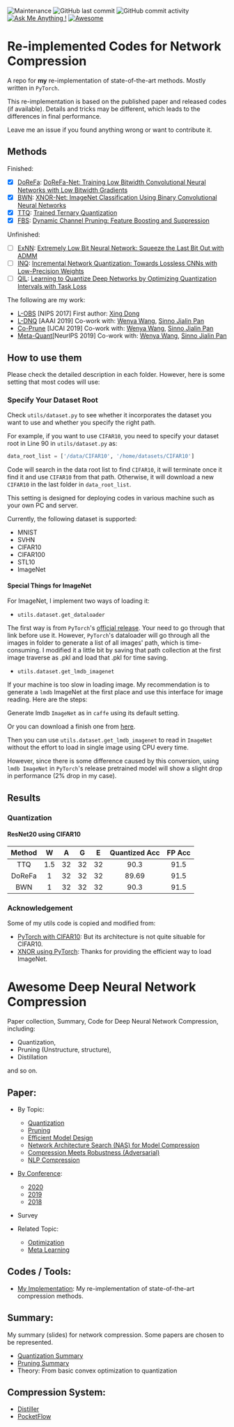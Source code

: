 ![Maintenance](https://img.shields.io/maintenance/yes/2019.svg?color=red&style=flat-square)
![GitHub last commit](https://img.shields.io/github/last-commit/csyhhu/Awesome-Deep-Neural-Network-Compression.svg?style=flat-square)
![GitHub commit activity](https://img.shields.io/github/commit-activity/m/csyhhu/Awesome-Deep-Neural-Network-Compression.svg?style=flat-square)
[![Ask Me Anything !](https://img.shields.io/badge/Ask%20me-anything-1abc9c.svg?style=flat-square)](https://GitHub.com/Naereen/ama)
[![Awesome](https://awesome.re/badge.svg?style=flat-square)](https://awesome.re)

# Re-implemented Codes for Network Compression

A repo for **my** re-implementation of state-of-the-art methods. Mostly written in `PyTorch`.

This re-implementation is based on the published paper and released codes (if available). Details and tricks may be 
different, which leads to the differences in final performance.

Leave me an issue if you found anything wrong or want to contribute it.
## Methods

Finished:

- [X] [DoReFa](./DoReFa): [DoReFa-Net: Training Low Bitwidth Convolutional Neural Networks with Low Bitwidth Gradients](https://arxiv.org/abs/1606.06160)
- [X] [BWN](./BWN): [XNOR-Net: ImageNet Classification Using Binary Convolutional Neural Networks](https://arxiv.org/abs/1603.05279)
- [X] [TTQ](./TTQ): [Trained Ternary Quantization](https://arxiv.org/pdf/1612.01064v1.pdf)
- [X] [FBS](./FBS): [Dynamic Channel Pruning: Feature Boosting and Suppression](https://arxiv.org/abs/1810.05331)

Unfinished:

- [ ] [ExNN](./ExNN): [Extremely Low Bit Neural Network: Squeeze the Last Bit Out with ADMM](https://arxiv.org/abs/1707.09870)
- [ ] [INQ](./INQ): [Incremental Network Quantization: Towards Lossless CNNs with Low-Precision Weights](https://arxiv.org/abs/1702.03044)
- [ ] [QIL](./QIL): [Learning to Quantize Deep Networks by Optimizing Quantization Intervals with Task Loss](https://arxiv.org/abs/1808.05779) 

The following are my work:
- [L-OBS](https://github.com/csyhhu/L-OBS) [NIPS 2017] First author: [Xing Dong](http://www.simonxin.com/)
- [L-DNQ](https://github.com/csyhhu/L-DNQ) [AAAI 2019] Co-work with: [Wenya Wang](https://www.ntu.edu.sg/home/wangwy/), [Sinno Jialin Pan](https://www.ntu.edu.sg/home/sinnopan/)
- [Co-Prune](https://github.com/csyhhu/Co-Prune) [IJCAI 2019] Co-work with: [Wenya Wang](https://www.ntu.edu.sg/home/wangwy/), [Sinno Jialin Pan](https://www.ntu.edu.sg/home/sinnopan/)
- [Meta-Quant](https://github.com/csyhhu/Meta-Quant)[NeurIPS 2019] Co-work with: [Wenya Wang](https://www.ntu.edu.sg/home/wangwy/), [Sinno Jialin Pan](https://www.ntu.edu.sg/home/sinnopan/)

## How to use them
Please check the detailed description in each folder. However, here is some setting that most codes will use:

### Specify Your Dataset Root
Check `utils/dataset.py` to see whether it incorporates the dataset you want to use and whether you specify the right path.

For example, if you want to use `CIFAR10`, you need to specify your dataset root in Line 90 in `utils/dataset.py` as:
```python
data_root_list = ['/data/CIFAR10', '/home/datasets/CIFAR10']
```
Code will search in the data root list to find `CIFAR10`, it will terminate once it find it and use `CIFAR10` from that path.
Otherwise, it will download a new `CIFAR10` in the last folder in `data_root_list`. 

This setting is designed for deploying codes in various machine such as your own PC and server.

Currently, the following dataset is supported:
- MNIST
- SVHN
- CIFAR10
- CIFAR100
- STL10
- ImageNet

#### Special Things for ImageNet
For ImageNet, I implement two ways of loading it:

- `utils.dataset.get_dataloader`

The first way is from `PyTorch`'s [official release](https://github.com/pytorch/examples/tree/master/imagenet). 
Your need to go through that link before use it. However, `PyTorch`'s dataloader will go through all the images 
in folder to generate a list of all images' path, which is time-consuming. I modified it a little bit by saving 
that path collection at the first image traverse as .pkl and load that .pkl for time saving.

- `utils.dataset.get_lmdb_imagenet`

If your machine is too slow in loading image. My recommendation is to generate a `lmdb` ImageNet at the first place
and use this interface for image reading. Here are the steps:

Generate lmdb `ImageNet` as in `caffe` using its default setting.

Or you can download a finish one from [here](https://github.com/jiecaoyu/XNOR-Net-PyTorch).

Then you can use `utils.dataset.get_lmdb_imagenet` to read in `ImageNet` without the effort to
load in single image using CPU every time.

However, since there is some difference caused by this conversion, using `lmdb ImageNet` in `PyTorch`'s
release pretrained model will show a slight drop in performance (2% drop in my case).

## Results

### Quantization

#### ResNet20 using CIFAR10

| Method | W | A | G | E | Quantized Acc | FP Acc |
| :-------:|:---:|:---:|:---:|:---:|:-------------:|:--------:|
| TTQ    |1.5| 32| 32| 32|     90.3      | 91.5  |
| DoReFa | 1 | 32|32|32| 89.69 | 91.5|
| BWN    | 1 | 32|32|32| 90.3 | 91.5|


### Acknowledgement

Some of my utils code is copied and modified from:

- [PyTorch with CIFAR10](https://github.com/kuangliu/pytorch-cifar): But its architecture is not quite situable for CIFAR10.
- [XNOR using PyTorch](https://github.com/jiecaoyu/XNOR-Net-PyTorch): Thanks for providing the efficient way to load ImageNet.



# Awesome Deep Neural Network Compression
Paper collection, Summary, Code for Deep Neural Network Compression, including:
 - Quantization, 
 - Pruning (Unstructure, structure), 
 - Distillation 
 
 and so on.

## Paper:
 +  By Topic:
    
    - [Quantization](./Paper/Quantization.md)
    - [Pruning](./Paper/Pruning.md)
    - [Efficient Model Design](./Paper/Efficient-Model-Design.md)
    - [Network Architecture Search (NAS) for Model Compression](./Paper/NAS.md)
    - [Compression Meets Robustness (Adversarial)](./Paper/Robust-Compression.md)
    - [NLP Compression](./Paper/NLP-Compression.md)
    
 +  [By Conference](./Paper/PaperByConference.md):
 
	- [2020](./Paper/Conference/2020.md)
    - [2019](./Paper/Conference/2019.md)
    - [2018](./Paper/Conference/2018.md)
    
 +  Survey
 
 + Related Topic:
   - [Optimization](./)
   - [Meta Learning](./Paper/Meta-Learning.md)

## Codes / Tools:
 + [My Implementation](./Codes): My re-implementation of state-of-the-art compression methods.
## Summary: 
My summary (slides) for network compression. Some papers are chosen to be represented.
* [Quantization Summary](./Summary/Quantization-Summary.pdf)
* [Pruning Summary](./Summary/Prunning-Summary.pdf)
* Theory: From basic convex optimization to quantization
## Compression System:
* [Distiller](https://nervanasystems.github.io/distiller/)
* [PocketFlow](https://github.com/Tencent/PocketFlow)